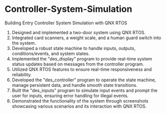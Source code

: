 # Controller-System-Simulation
Building Entry Controller System Simulation with QNX RTOS

1. Designed and implemented a two-door system using QNX RTOS.
2. Integrated card scanners, a weight scale, and a human guard switch into the system.
3. Developed a robust state machine to handle inputs, outputs, conditions/events, and system states.
4. Implemented the "des_display" program to provide real-time system status updates based on messages from the controller program.
5. Utilized QNX RTOS features to ensure real-time responsiveness and reliability.
6. Developed the "des_controller" program to operate the state machine, manage persistent data, and handle smooth state transitions.
7. Built the "des_inputs" program to simulate input events and prompt the user for inputs, ensuring error handling for illegal events.
8. Demonstrated the functionality of the system through screenshots showcasing various scenarios and its interaction with QNX RTOS.
